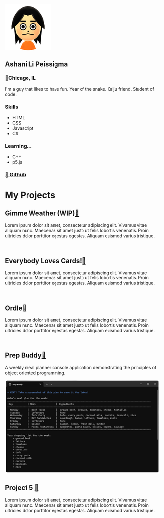 <html>
    <head>
        <meta charset="UTF-8">
        <meta name="viewport" content="width=device-width, initial-scale=1.0">
        <link rel="stylesheet" href="styles.css">
        <link href="https://fonts.googleapis.com/css2?family=Open+Sans:ital,wght@0,300..800;1,300..800&display=swap" rel="stylesheet">
    </head>
    <body>
        <div id="all">
            <aside>
                <img src="img/mii2.png">
                <h1 class="center">Ashani Li Peissigma</h1>
                <h3 class="center">📍Chicago, IL</h3>
                <p>I'm a guy that likes to have fun. Year of the snake. Kaiju friend. Student of code.</p>
                <h3>Skills</h3>
                <ul>
                    <li>HTML</li>
                    <li>CSS</li>
                    <li>Javascript</li>
                    <li>C#</li>
                </ul>
                <h3>Learning...</h3>
                <ul>
                    <li>C++</li>
                    <li>p5.js</li>
                </ul>
                <h3><a href="https://github.com/apeissigma" target="_blank">🔗 Github</a></h3>
            </aside>
            <main>
                <h1>My Projects</h1>
                <section>
                    <h2>Gimme Weather (WIP)<a href="" target="_blank">🔗</a></h2>
                    <p class="indent">Lorem ipsum dolor sit amet, consectetur adipiscing elit. Vivamus vitae aliquam nunc. Maecenas sit amet justo ut felis lobortis venenatis. Proin ultricies dolor porttitor egestas egestas. Aliquam euismod varius tristique. </p>
                        <img src="#" class="indent" alt="">
                </section>
                <section>
                    <h2>Everybody Loves Cards!<a href="" target="_blank">🔗</a></h2>
                    <p class="indent">Lorem ipsum dolor sit amet, consectetur adipiscing elit. Vivamus vitae aliquam nunc. Maecenas sit amet justo ut felis lobortis venenatis. Proin ultricies dolor porttitor egestas egestas. Aliquam euismod varius tristique. </p>
                        <img src="#" class="indent" alt="">
                </section>
                <section>
                    <h2>Ordle<a href="" target="_blank">🔗</a></h2>
                    <p class="indent">Lorem ipsum dolor sit amet, consectetur adipiscing elit. Vivamus vitae aliquam nunc. Maecenas sit amet justo ut felis lobortis venenatis. Proin ultricies dolor porttitor egestas egestas. Aliquam euismod varius tristique. </p>
                        <img src="#" class="indent" alt="">
                </section>
                <section>
                    <h2>Prep Buddy<a href="" target="_blank">🔗</a></h2>
                    <p class="indent">A weekly meal planner console application demonstrating the principles of object oriented programming.</p>
                        <img src="img/prepbuddyconsole.png" class="indent" alt="A console window showing the meal plan screen of a meal planning application.">
                </section>
                <section>
                    <h2>Project 5 <a href="" target="_blank">🔗</a></h2>                
                    <p class="indent">Lorem ipsum dolor sit amet, consectetur adipiscing elit. Vivamus vitae aliquam nunc. Maecenas sit amet justo ut felis lobortis venenatis. Proin ultricies dolor porttitor egestas egestas. Aliquam euismod varius tristique. </p>
                </section>
            </main>
        </div>
    </body>
</html>
